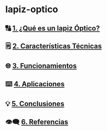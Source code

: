 # lapiz-optico
## 🔠 [1. ¿Qué es un lapiz Óptico?](descripcion.md)

## 🗒️ [2. Características Técnicas](caracteristicas.md)

## 🌐 [3. Funcionamientos](funcionamientos.md)

## ⌨️ [4. Aplicaciones](aplicaciones.md)

## 💡 [5. Conclusiones](conclusiones.md)

## 👁️‍🗨️ [6. Referencias](referencias.md)
